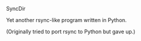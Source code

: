 SyncDir

Yet another rsync-like program written in Python.

(Originally tried to port rsync to Python but gave up.)
